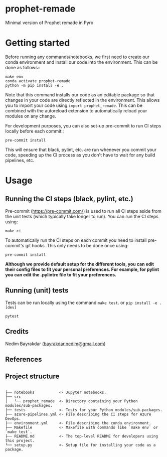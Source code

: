 prophet-remade
==============================

Minimal version of Prophet remade in Pyro

# Getting started

Before running any commands/notebooks, we first need to create our conda environment
and install our code into the environment. This can be done as follows::

    make env
    conda activate prophet-remade
    python -m pip install -e .

Note that this command installs our code as an editable package so that changes in
your code are directly reflected in the environment. This allows you to import your
code using `import prophet_remade`. This can be combined with the
autoreload extension to automatically reload your modules on any change.

For development purposes, you can also set-up pre-commit to run CI steps locally
before each commit::

    pre-commit install

This will ensure that black, pylint, etc. are run whenever you commit your code,
speeding up the CI process as you don't have to wait for any build pipelines, etc.

# Usage



## Running the CI steps (black, pylint, etc.)

Pre-commit (https://pre-commit.com/) is used to run all CI steps aside from the
unit tests (which typically take longer to run). You can run the CI steps using:

    make ci

To automatically run the CI steps on each commit you need to install pre-commit's
git hooks. This only needs to be done once using:

    pre-commit install



**Although we provide default setup for the different tools, you can edit their config files to fit your personal preferences. For example, for pylint you can edit the .pylintrc file to fit your preferences.**

## Running (unit) tests

Tests can be run locally using the command ``make test``.
or
```pip install -e .[dev] ```

```pytest```


Credits
-------

Nedim Bayrakdar (bayrakdar.nedim@gmail.com)

References
----------

## Project structure

```

├── notebooks           <- Jupyter notebooks.
├── src
│   └── prophet_remade  <- Directory containing your Python modules/sub-packages.
├── tests               <- Tests for your Python modules/sub-packages.
├── azure-pipelines.yml <- File describing the CI steps for Azure DevOps.
├── environment.yml     <- File describing the conda environment.
├── Makefile            <- Makefile with commands like `make env` or `make test`.
├── README.md           <- The top-level README for developers using this project.
└── setup.py            <- Setup file for installing your code as a package.
```
